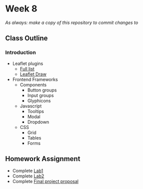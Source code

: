 # Week 8

*As always: make a copy of this repository to commit changes to*

## Class Outline

### Introduction
- Leaflet plugins
  - [Full list](https://leafletjs.com/plugins.html)
  - [Leaflet Draw](https://leaflet.github.io/Leaflet.draw/docs/leaflet-draw-latest.html)
- Frontend Frameworks
  - Components
    - Button groups
    - Input groups
    - Glyphicons
  - Javascript
    - Tooltips
    - Modal
    - Dropdown
  - CSS
    - Grid
    - Tables
    - Forms


## Homework Assignment

- Complete [Lab1](lab/lab1)
- Complete [Lab2](lab/lab2)
- Complete [Final project proposal](assignment)

